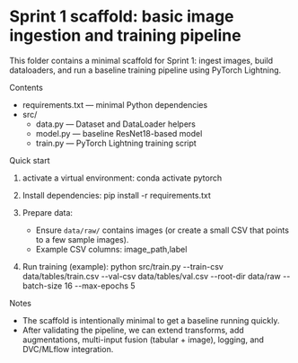 # Sprint 1 scaffold: basic image ingestion and training pipeline

This folder contains a minimal scaffold for Sprint 1: ingest images, build dataloaders, and run a baseline training pipeline using PyTorch Lightning.

Contents

- requirements.txt — minimal Python dependencies
- src/
  - data.py — Dataset and DataLoader helpers
  - model.py — baseline ResNet18-based model
  - train.py — PyTorch Lightning training script

Quick start

1. activate a virtual environment:
    conda activate pytorch

2. Install dependencies:
   pip install -r requirements.txt

3. Prepare data:
   - Ensure `data/raw/` contains images (or create a small CSV that points to a few sample images).
   - Example CSV columns: image_path,label

4. Run training (example):
   python src/train.py --train-csv data/tables/train.csv --val-csv data/tables/val.csv --root-dir data/raw --batch-size 16 --max-epochs 5

Notes

- The scaffold is intentionally minimal to get a baseline running quickly.
- After validating the pipeline, we can extend transforms, add augmentations, multi-input fusion (tabular + image), logging, and DVC/MLflow integration.
